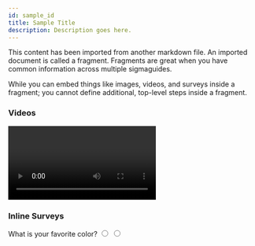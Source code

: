 ```yaml
---
id: sample_id
title: Sample Title
description: Description goes here.
---
```


This content has been imported from another markdown file. An imported document is called a fragment. Fragments are great when you have common information across multiple sigmaguides. 


While you can embed things like images, videos, and surveys inside a fragment; you cannot define additional, top-level steps inside a fragment. 

### Videos
<video id="dQw4w9WgXcQ"></video>

### Inline Surveys
<form>
  <name>What is your favorite color?</name>
  <input type="radio" value="Blue">
  <input type="radio" value="Green">
</form>


